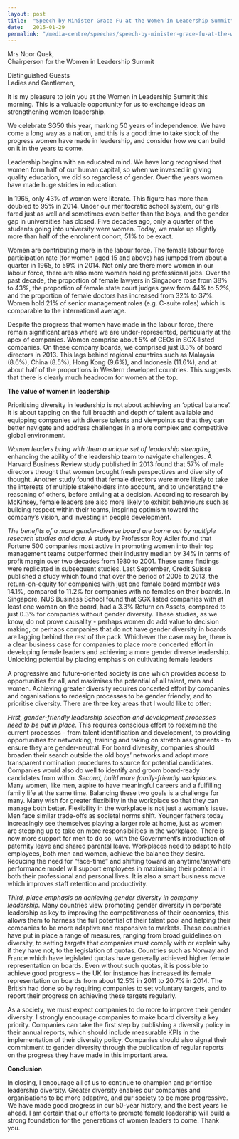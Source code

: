 ```yaml
---
layout: post
title:  "Speech by Minister Grace Fu at the Women in Leadership Summit"
date:   2015-01-29
permalink: "/media-centre/speeches/speech-by-minister-grace-fu-at-the-women-in-leadership-summit-on-29-jan-2015"
---
```


Mrs Noor Quek,  
Chairperson for the Women in Leadership Summit

Distinguished Guests  
Ladies and Gentlemen,

It is my pleasure to join you at the Women in Leadership Summit this morning. This is a valuable opportunity for us to exchange ideas on strengthening women leadership.

We celebrate SG50 this year, marking 50 years of independence. We have come a long way as a nation, and this is a good time to take stock of the progress women have made in leadership, and consider how we can build on it in the years to come.   

Leadership begins with an educated mind. We have long recognised that women form half of our human capital, so when we invested in giving quality education, we did so regardless of gender. Over the years women have made huge strides in education.  

In 1965, only 43% of women were literate. This figure has more than doubled to 95% in 2014. Under our meritocratic school system, our girls fared just as well and sometimes even better than the boys, and the gender gap in universities has closed. Five decades ago, only a quarter of the students going into university were women. Today, we make up slightly more than half of the enrolment cohort, 51% to be exact.  

Women are contributing more in the labour force. The female labour force participation rate (for women aged 15 and above) has jumped from about a quarter in 1965, to 59% in 2014. Not only are there more women in our labour force, there are also more women holding professional jobs. Over the past decade, the proportion of female lawyers in Singapore rose from 38% to 43%, the proportion of female state court judges grew from 44% to 52%,  and the proportion of female doctors has increased from 32% to 37%. Women hold 21% of senior management roles (e.g. C-suite roles) which is comparable to the international average.

Despite the progress that women have made in the labour force, there remain significant areas where we are under-represented, particularly at the apex of companies. Women comprise about 5% of CEOs in SGX-listed companies. On these company boards, we comprised just 8.3% of board directors in 2013. This lags behind regional countries such as Malaysia (8.6%), China (8.5%), Hong Kong (9.6%), and Indonesia (11.6%), and at about half of the proportions in Western developed countries. This suggests that there is clearly much headroom for women at the top.     

**The value of women in leadership**

Prioritising diversity in leadership is not about achieving an ‘optical balance’. It is about tapping on the full breadth and depth of talent available and equipping companies with diverse talents and viewpoints so that they can better navigate and address challenges in a more complex and competitive global environment.

_Women leaders bring with them a unique set of leadership strengths,_ enhancing the ability of the leadership team to navigate challenges. A Harvard Business Review study published in 2013 found that 57% of male directors thought that women brought fresh perspectives and diversity of thought. Another study found that female directors were 
more likely to take the interests of multiple stakeholders into account, and to understand the reasoning of others, before arriving at a decision. According to research by McKinsey, female leaders are also more likely to exhibit behaviours such as building respect within their teams, inspiring optimism toward the company’s vision, and investing in people development.

_The benefits of a more gender-diverse board are borne out by multiple research studies and data._ A study by Professor Roy Adler found that Fortune 500 companies most active in promoting women into their top management teams outperformed their industry median by 34% in terms of profit margin over two decades from 1980 to 2001. These 
same findings were replicated in subsequent studies. Last September, Credit Suisse published a study which found that over the period of 2005 to 2013, the return-on-equity for companies with just one female board member was 14.1%, compared to 11.2% for companies with no females on their boards. In Singapore, NUS Business School found that SGX listed companies with at least one woman on the board, had a 3.3% Return on Assets, compared to just 0.3% for companies without gender diversity. These studies, as we know, do not prove causality - perhaps women do add value to decision making, or perhaps companies that do not have gender diversity in boards are lagging behind the rest of the pack. Whichever the case may be, there is a clear business case for companies to place more concerted effort in developing female leaders and achieving a more gender diverse leadership. Unlocking potential by placing emphasis on cultivating female leaders  

A progressive and future-oriented society is one which provides access to opportunities for all, and maximises the potential of all talent, men and women. Achieving greater diversity requires concerted effort by companies and organisations to redesign processes to be gender friendly, and to prioritise diversity. There are three key areas that I would like to offer:

_First, gender-friendly leadership selection and development processes need to be put in place._ This requires conscious effort to reexamine the current processes - from talent identification and development, to providing opportunities for networking, training and 
taking on stretch assignments - to ensure they are gender-neutral. For board diversity, companies should broaden their search outside the old boys’ networks and adopt more transparent nomination procedures to source for potential candidates. Companies would also do well to identify and groom board-ready candidates from within. 
_Second, build more family-friendly workplaces._ Many women, like men, aspire to have meaningful careers and a fulfilling family life at the same time. Balancing these two goals is a challenge for many. Many wish for greater flexibility in the workplace so that they can manage both better. Flexibility in the workplace is not just a woman’s issue. Men face similar trade-offs as societal norms shift. Younger fathers today increasingly see themselves playing a larger role at home, just as women are stepping up to take on more responsibilities in the workplace. There is now more support for men to do so, with the Government’s introduction of paternity leave and shared parental leave. Workplaces need to adapt to help employees, both men and women, achieve the balance they desire. Reducing the need for “face-time” and shifting toward an anytime/anywhere performance model will support employees in maximising their potential in both their professional and personal lives. It is also a smart business move which improves staff retention and productivity.

_Third, place emphasis on achieving gender diversity in company leadership._ Many countries view promoting gender diversity in corporate leadership as key to improving the competitiveness of their economies, this allows them to harness the full potential of their talent pool and helping their companies to be more adaptive and responsive to markets. These countries have put in place a range of measures, ranging from broad guidelines on diversity, to setting targets that companies must comply with or explain why if they have not, to the legislation of quotas. Countries such as Norway and France which have legislated quotas have generally achieved higher female representation on boards. Even without such quotas, it is possible to achieve good progress – the UK for 
instance has increased its female representation on boards from about 12.5% in 2011 to 20.7% in 2014. The British had done so by requiring companies to set voluntary targets, and to report their progress on achieving these targets regularly.   

As a society, we must expect companies to do more to improve their gender diversity. I strongly encourage companies to make board diversity a key priority. Companies can take the first step by publishing a diversity policy in their annual reports, which should include measurable KPIs in the implementation of their diversity policy. Companies should also signal their commitment to gender diversity through the publication 
of regular reports on the progress they have made in this important area.

**Conclusion**

In closing, I encourage all of us to continue to champion and prioritise leadership diversity. Greater diversity enables our companies and organisations to be more adaptive, and our society to be more progressive. We have made good progress in our 50-year history, and the best years lie ahead. I am certain that our efforts to promote female leadership will build a strong foundation for the generations of women 
leaders to come. Thank you.



